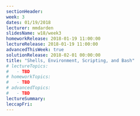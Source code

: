 ```yaml
---
sectionHeader:
week: 3
dates: 01/19/2018
lecturer: mmdarden
slidesName: w18/week3
homeworkRelease: 2018-01-19 11:00:00
lectureRelease: 2018-01-19 11:00:00
advancedThisWeek: true
solutionRelease: 2018-02-01 00:00:00
title: "Shells, Environment, Scripting, and Bash"
# lectureTopics:
#   - TBD
# homeworkTopics:
#   - TBD
# advancedTopics:
#   - TBD
lectureSummary:
leccapFri:
---
```

